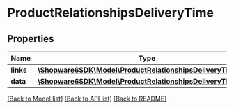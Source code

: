 # ProductRelationshipsDeliveryTime

## Properties
Name | Type | Description | Notes
------------ | ------------- | ------------- | -------------
**links** | [**\Shopware6SDK\Model\ProductRelationshipsDeliveryTimeLinks**](ProductRelationshipsDeliveryTimeLinks.md) |  | [optional] 
**data** | [**\Shopware6SDK\Model\ProductRelationshipsDeliveryTimeData**](ProductRelationshipsDeliveryTimeData.md) |  | [optional] 

[[Back to Model list]](../../README.md#documentation-for-models) [[Back to API list]](../../README.md#documentation-for-api-endpoints) [[Back to README]](../../README.md)

